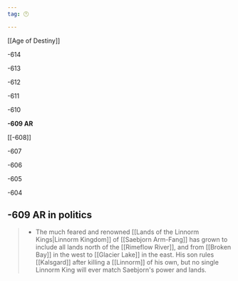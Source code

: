 ```yaml
---
tag: 🕛

---
```

[[Age of Destiny]]


-614

-613

-612

-611

-610

**-609 AR**

[[-608]]

-607

-606

-605

-604



## -609 AR in politics

>  - The much feared and renowned [[Lands of the Linnorm Kings|Linnorm Kingdom]] of [[Saebjorn Arm-Fang]] has grown to include all lands north of the [[Rimeflow River]], and from [[Broken Bay]] in the west to [[Glacier Lake]] in the east. His son rules [[Kalsgard]] after killing a [[Linnorm]] of his own, but no single Linnorm King will ever match Saebjorn's power and lands.






